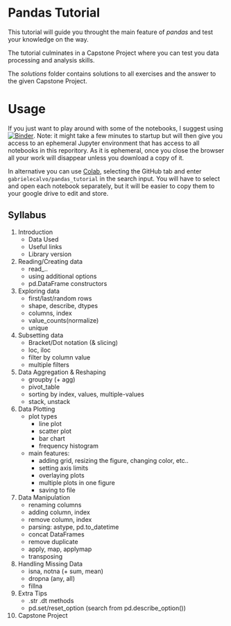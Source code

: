 # Pandas Tutorial
This tutorial will guide you throught the main feature of *pandas* and test your knowledge on the way.

The tutorial culminates in a Capstone Project where you can test you data processing and analysis skills.

The *solutions* folder contains solutions to all exercises and the answer to the given Capstone Project.

# Usage
If you just want to play around with some of the notebooks, I suggest using [![Binder](https://mybinder.org/badge_logo.svg)](https://mybinder.org/v2/gh/gabrielecalvo/pandas_tutorial/master). Note: it might take a few minutes to startup but will then give you access to an ephemeral Jupyter environment that has access to all notebooks in this reporitory. As it is ephemeral, once you close the browser all your work will disappear unless you download a copy of it.

In alternative you can use [Colab](https://colab.research.google.com), selecting the GitHub tab and enter `gabrielecalvo/pandas_tutorial` in the search input. You will have to select and open each notebook separately, but it will be easier to copy them to your google drive to edit and store.

## Syllabus
1. Introduction
    - Data Used
    - Useful links
    - Library version
1. Reading/Creating data
    - read_..
    - using additional options
    - pd.DataFrame constructors
1. Exploring data
    - first/last/random rows
    - shape, describe, dtypes
    - columns, index
    - value_counts(normalize)
    - unique
1. Subsetting data
    - Bracket/Dot notation (& slicing)
    - loc, iloc
    - filter by column value
    - multiple filters
1. Data Aggregation & Reshaping
    - groupby (+ agg)
    - pivot_table
    - sorting by index, values, multiple-values
    - stack, unstack
1. Data Plotting
    - plot types
        - line plot
        - scatter plot
        - bar chart
        - frequency histogram
    - main features:
        - adding grid, resizing the figure, changing color, etc..
        - setting axis limits
        - overlaying plots
        - multiple plots in one figure
        - saving to file
1. Data Manipulation
    - renaming columns
    - adding column, index
    - remove column, index
    - parsing: astype, pd.to_datetime
    - concat DataFrames
    - remove duplicate
    - apply, map, applymap
    - transposing
1. Handling Missing Data
    - isna, notna (+ sum, mean)
    - dropna (any, all)
    - fillna
1. Extra Tips
    - .str .dt methods
    - pd.set/reset_option (search from pd.describe_option())
1. Capstone Project
